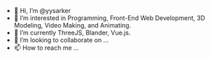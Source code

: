 - 👋 Hi, I’m @yysarker
- 👀 I’m interested in Programming, Front-End Web Development, 3D Modeling, Video Making, and Animating. 
- 🌱 I’m currently ThreeJS, Blander, Vue.js. 
- 💞️ I’m looking to collaborate on ...
- 📫 How to reach me ... 

<!---
yysarker/yysarker is a ✨ special ✨ repository because its `README.md` (this file) appears on your GitHub profile.
You can click the Preview link to take a look at your changes.
--->
